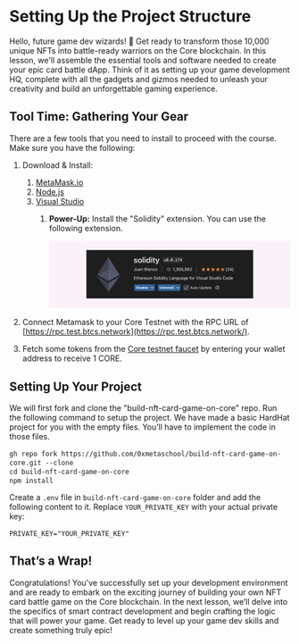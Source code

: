 # Setting Up the Project Structure

Hello, future game dev wizards! 🚀 Get ready to transform those 10,000 unique NFTs into battle-ready warriors on the Core blockchain. In this lesson, we'll assemble the essential tools and software needed to create your epic card battle dApp. Think of it as setting up your game development HQ, complete with all the gadgets and gizmos needed to unleash your creativity and build an unforgettable gaming experience.

## Tool Time: Gathering Your Gear

There are a few tools that you need to install to proceed with the course. Make sure you have the following:

1.  Download & Install:
    1. [MetaMask.io](https://metamask.io/)
    2. [Node.js](https://nodejs.org/)
    3. [Visual Studio](https://code.visualstudio.com/)
        1. **Power-Up:** Install the "Solidity" extension. You can use the following extension.
            
            ![solidity-extension.png](https://github.com/0xmetaschool/Learning-Projects/blob/main/assests_for_all/Battle%20Royale%20-%20core%20C4/1.%20Battle%20Royale%20Fundamentals/3%20Setting%20Up%20the%20Project%20Structure/solidity-extension.png?raw=true)
            
2. Connect Metamask to your Core Testnet with the RPC URL of [https://rpc.test.btcs.network](https://rpc.test.btcs.network/).
3. Fetch some tokens from the [Core testnet faucet](https://scan.test.btcs.network/faucet) by entering your wallet address to receive 1 CORE.

## Setting Up Your Project

We will first fork and clone the "build-nft-card-game-on-core" repo. Run the following command to setup the project. We have made a basic HardHat project for you with the empty files. You’ll have to implement the code in those files.

```
gh repo fork https://github.com/0xmetaschool/build-nft-card-game-on-core.git --clone
cd build-nft-card-game-on-core
npm install
```

Create a `.env` file in `build-nft-card-game-on-core` folder and add the following content to it. Replace `YOUR_PRIVATE_KEY` with your actual private key:

```
PRIVATE_KEY="YOUR_PRIVATE_KEY"
```

## That’s a Wrap!

Congratulations! You've successfully set up your development environment and are ready to embark on the exciting journey of building your own NFT card battle game on the Core blockchain. In the next lesson, we’ll delve into the specifics of smart contract development and begin crafting the logic that will power your game. Get ready to level up your game dev skills and create something truly epic!
